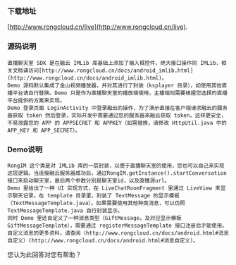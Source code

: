 ### 下载地址
[http://www.rongcloud.cn/live](http://www.rongcloud.cn/live).

### 源码说明
    直播聊天室 SDK 是在融云 IMLib 库基础上添加了输入框控件，绝大接口操作同 IMLib，相关文档请访问[http://www.rongcloud.cn/docs/android_imlib.html](http://www.rongcloud.cn/docs/android_imlib.html)。
    Demo 源码默认集成了金山视频播放器，并对其进行了封装（ksplayer 目录），如使用其他直播平台请自行替换。Demo 只是作为直播聊天室的播放端使用，主播端则需要根据您选择的直播平台提供的方案来实现。
    Demo 登录页面 LoginActivity 中登录融云的操作，为了演示直接在客户端请求融云的服务器获取 token 然后登录，实际开发中需要通过您的服务器来融云获取 token，这样更安全，不易泄露您的 APP 的 APPSECRET 和 APPKEY（如需替换，请修改 HttpUtil.java 中的 APP_KEY 和 APP_SECRET）。

### Demo说明
    RongIM 这个类是对 IMLib 库的一层封装，以便于直播聊天室的使用，您也可以自己来实现这层逻辑。当连接融云服务器成功后，通过RongIM.getInstance().startConversation 接口来启动聊天室，最后两个参数分别是聊天室id，以及直播源url。
    Demo 里给出了一种 UI 实现方式，在 LiveChatRoomFragment 里通过 LiveView 来显示聊天记录。在 template 目录里，封装了 TextMessage 的显示模板（TextMessageTemplate.java）。如果需要使用其他种类消息，可以仿照 TextMessageTemplate.java 自行封装显示。
    同时 Demo 里还自定义了一种消息类型（GiftMessage，及对应显示模板GiftMessageTemplate），需要通过 registerMessageTemplate 接口注册后才能使用。自定义消息的更多资料，请查阅（http://www.rongcloud.cn/docs/android.html#消息自定义）(http://www.rongcloud.cn/docs/android.html#消息自定义)。

您认为此回答对您有帮助？
